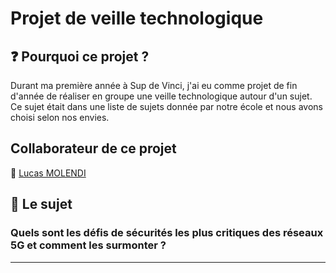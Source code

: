 # Projet de veille technologique 
## :question: Pourquoi ce projet ?  
Durant ma première année à Sup de Vinci, j'ai eu comme projet de fin d'année de réaliser en groupe une veille technologique autour d'un sujet. Ce sujet était dans une liste de sujets donnée par notre école et nous avons choisi selon nos envies.  
## Collaborateur de ce projet  
:man: [Lucas MOLENDI](https://github.com/LucasMolendi)  
## :bookmark_tabs: Le sujet 
### **Quels sont les défis de sécurités les plus critiques des réseaux 5G et comment les surmonter ?**  
---
